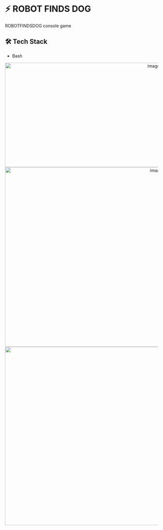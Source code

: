 # ⚡️ ROBOT FINDS DOG

ROBOTFINDSDOG console game

## 🛠 Tech Stack

- Bash

<div align="center">
<img width="964" height="343" alt="image" src="https://github.com/user-attachments/assets/f2f5e547-1589-4606-95c3-ad5a7e2d1b1f" />
<img width="980" height="590" alt="image" src="https://github.com/user-attachments/assets/7af026cb-61f6-4d18-ad4f-0b984744cf0e" />
<img width="1072" height="586" alt="image" src="https://github.com/user-attachments/assets/1f02c5bd-bb56-44d2-92a8-704fa1abe52d" />
</div>



